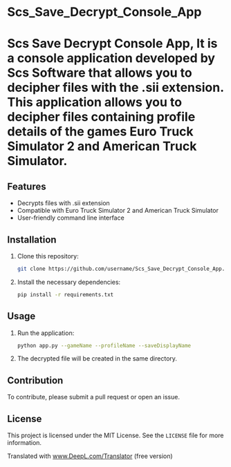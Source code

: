# Scs_Save_Decrypt_Console_App

# Scs Save Decrypt Console App, It is a console application developed by Scs Software that allows you to decipher files with the .sii extension. This application allows you to decipher files containing profile details of the games Euro Truck Simulator 2 and American Truck Simulator.

## Features

- Decrypts files with .sii extension
- Compatible with Euro Truck Simulator 2 and American Truck Simulator
- User-friendly command line interface

## Installation

1. Clone this repository:
    ```sh
    git clone https://github.com/username/Scs_Save_Decrypt_Console_App.git
    ```
2. Install the necessary dependencies:
    ```sh
    pip install -r requirements.txt
    ```

## Usage

1. Run the application:
    ```sh
    python app.py --gameName --profileName --saveDisplayName
    ```
2. The decrypted file will be created in the same directory.

## Contribution

To contribute, please submit a pull request or open an issue.

## License

This project is licensed under the MIT License. See the `LICENSE` file for more information.

Translated with www.DeepL.com/Translator (free version)